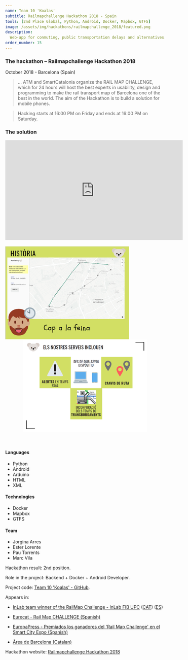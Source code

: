 ```yaml
---
name: Team 10 'Koalas'
subtitle: Railmapchallenge Hackathon 2018 - Spain
tools: [2nd Place Global, Python, Android, Docker, Mapbox, GTFS]
image: /assets/img/hackathons/railmapchallenge_2018/featured.png
description:
  Web-app for conmuting, public transportation delays and alternatives.
order_number: 15
---
```


### The hackathon – Railmapchallenge Hackathon 2018

October 2018 - Barcelona (Spain)

> ... ATM and SmartCatalonia organize the RAIL MAP CHALLENGE, which for 24 hours will host the best
> experts in usability, design and programming to make the rail transport map of Barcelona one of
> the best in the world. The aim of the Hackathon is to build a solution for mobile phones.

> Hacking starts at 16:00 PM on Friday and ends at 16:00 PM on Saturday.

### The solution

<div style="text-align: center;">
<iframe width="560" height="315" src="https://www.youtube.com/embed/OpodC8RdBtA" frameborder="0" allow="accelerometer; autoplay; clipboard-write; encrypted-media; gyroscope; picture-in-picture" allowfullscreen></iframe></div>
<br>

<div style="text-align: center;">
<img style="margin: 0 !important; float: left" src="/assets/img/hackathons/railmapchallenge_2018/screen1.png" width="390"/>
<img style="margin: 0 !important; display: inline" src="/assets/img/hackathons/railmapchallenge_2018/screen2.png" width="390"/>
</div>
<br><br>

#### Languages

- Python
- Android
- Arduino
- HTML
- XML

#### Technologies

- Docker
- Mapbox
- GTFS

#### Team

- Jorgina Arres
- Ester Lorente
- Pau Torrents
- Marc Vila

Hackathon result: 2nd position.

Role in the project: Backend + Docker + Android Developer.

Project code: [Team 10 'Koalas' - GitHub](https://github.com/LaQuay/railhackathon2018).

Appears in:

- [InLab team winner of the RailMap Challenge - InLab FIB UPC](https://inlab.fib.upc.edu/en/blog/inlab-team-winner-railmap-challenge) ([CAT](https://inlab.fib.upc.edu/ca/blog/equip-inlaber-guanyador-del-railmap-challenge)) ([ES](https://inlab.fib.upc.edu/es/blog/equipo-inlaber-ganador-del-railmap-challenge))

- [Eurecat - Rail Map CHALLENGE (Spanish)](https://eurecat.org/es/calendario/rail-map-challenge/)

- [EuropaPress - Premiados los ganadores del 'Rail Map Challenge' en el Smart City Expo (Spanish)](https://www.europapress.es/catalunya/firadebarcelona-00630/noticia-premiados-ganadores-rail-map-challenge-smart-city-expo-20181114143436.html)

- [Àrea de Barcelona (Catalan)](https://www.atm.cat/documents/20121/69452/20181114+Lliurament+premis+Rail+Map+Challenge_ATMPDA.pdf)

Hackathon website: [Railmapchallenge Hackathon 2018](https://smartcatalonia.gencat.cat/ca/projectes/ciutats_i_regions/detalls/article/Rail-Map-Challenge-00001)
